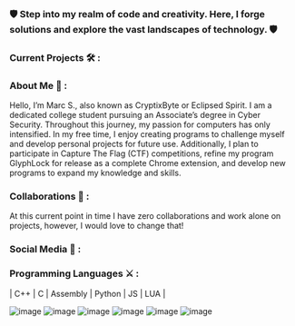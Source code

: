 
### 🛡️ Step into my realm of code and creativity. Here, I forge solutions and explore the vast landscapes of technology. 🛡️

### Current Projects 🛠️ :

### About Me 🏰 : 
Hello, I’m Marc S., also known as CryptixByte or Eclipsed Spirit. I am a dedicated college student pursuing an Associate’s degree in Cyber Security. Throughout this journey, my passion for computers has only intensified. In my free time, I enjoy creating programs to challenge myself and develop personal projects for future use. Additionally, I plan to participate in Capture The Flag (CTF) competitions, refine my program GlyphLock for release as a complete Chrome extension, and develop new programs to expand my knowledge and skills.

### Collaborations 🏹 :
At this current point in time I have zero collaborations and work alone on projects, however, I would love to change that!

### Social Media 📜 :

### Programming Languages ⚔️ :
| C++ | C | Assembly | Python | JS | LUA |

![image](https://github.com/user-attachments/assets/2cdaac28-39ce-40dd-a5a5-fdaeb15f8282)
![image](https://github.com/user-attachments/assets/a2dd8a68-8d6e-4682-bfc7-93e68825e3ad)
![image](https://github.com/user-attachments/assets/27d9c47a-fa83-4ab9-94ba-85e617be8429)
![image](https://github.com/user-attachments/assets/82e7b4cd-60cf-4161-bc18-2385d0d59b1c)
![image](https://github.com/user-attachments/assets/25f2c23e-5465-4916-8442-c58246394a0e)
![image](https://github.com/user-attachments/assets/f783b793-e218-4b69-87c2-3a18659d13c7)










<!--
**CryptixByte/CryptixByte** is a ✨ _special_ ✨ repository because its `README.md` (this file) appears on your GitHub profile.

Here are some ideas to get you started:

- 🔭 I’m currently working on ...
- 🌱 I’m currently learning ...
- 👯 I’m looking to collaborate on ...
- 🤔 I’m looking for help with ...
- 💬 Ask me about ...
- 📫 How to reach me: ...
- 😄 Pronouns: ...
- ⚡ Fun fact: ...
-->
